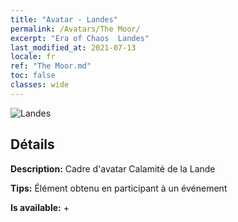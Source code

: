 ```yaml
---
title: "Avatar - Landes"
permalink: /Avatars/The Moor/
excerpt: "Era of Chaos  Landes"
last_modified_at: 2021-07-13
locale: fr
ref: "The Moor.md"
toc: false
classes: wide
---
```

 ![Landes](/images/a/avatarFrame_70.png)

## Détails

 **Description:** Cadre d'avatar Calamité de la Lande 

 **Tips:** Élément obtenu en participant à un événement 

 **Is available:**  + 

